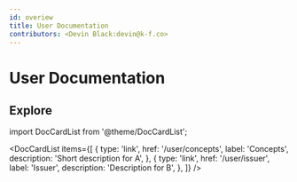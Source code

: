 ```yaml
---
id: overiew
title: User Documentation
contributors: <Devin Black:devin@k-f.co>
---
```


# User Documentation 

## Explore

import DocCardList from '@theme/DocCardList';

<DocCardList
items={[
{
type: 'link',
href: '/user/concepts',
label: 'Concepts',
description: 'Short description for A',
},
{
type: 'link',
href: '/user/issuer',
label: 'Issuer',
description: 'Description for B',
},
]}
/>
